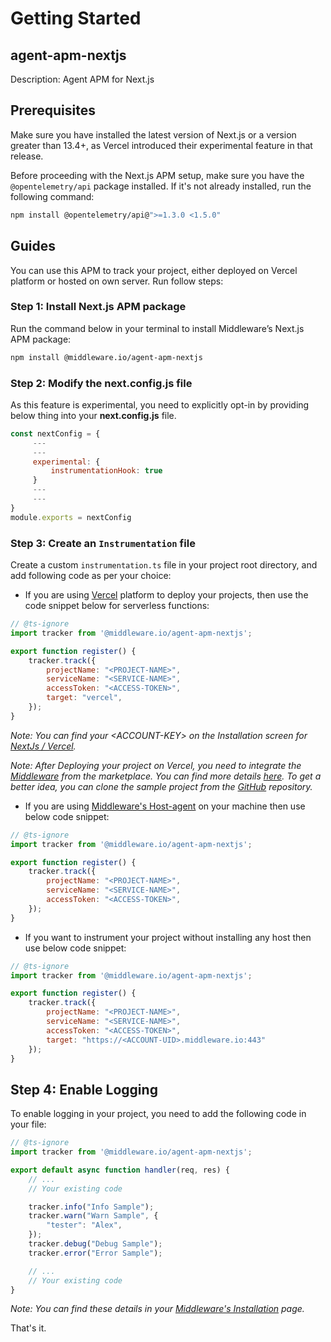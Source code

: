 # Getting Started

## agent-apm-nextjs
Description: Agent APM for Next.js

## Prerequisites
Make sure you have installed the latest version of Next.js or a version greater than 13.4+, as Vercel introduced their experimental feature in that release.

Before proceeding with the Next.js APM setup, make sure you have the `@opentelemetry/api` package installed. If it's not already installed, run the following command:

```bash
npm install @opentelemetry/api@">=1.3.0 <1.5.0"
```


## Guides
You can use this APM to track your project, either deployed on Vercel platform or hosted on own server. Run follow steps:

### Step 1: Install Next.js APM package
Run the command below in your terminal to install Middleware’s Next.js APM package:
```bash
npm install @middleware.io/agent-apm-nextjs
```

### Step 2: Modify the next.config.js file
As this feature is experimental, you need to explicitly opt-in by providing below thing into your **next.config.js** file.
```javascript
const nextConfig = {
     ---
     ---
     experimental: {
         instrumentationHook: true
     }
     ---
     ---
}
module.exports = nextConfig
```

### Step 3: Create an `Instrumentation` file
Create a custom `instrumentation.ts` file in your project root directory, and add following code as per your choice:
- If you are using [Vercel](https://vercel.com/) platform to deploy your projects, then use the code snippet below for serverless functions: 
```javascript
// @ts-ignore
import tracker from '@middleware.io/agent-apm-nextjs';

export function register() {
    tracker.track({
        projectName: "<PROJECT-NAME>",
        serviceName: "<SERVICE-NAME>",
        accessToken: "<ACCESS-TOKEN>",
        target: "vercel",
    });
}
```
*Note: You can find your &lt;ACCOUNT-KEY&gt; on the Installation screen for [NextJs / Vercel](https://app.middleware.io/installation#apm/nextjs).*

*Note: After Deploying your project on Vercel, you need to integrate the [Middleware](https://vercel.com/integrations/middleware) from the marketplace. You can find more details [here](https://docs.middleware.io/docs/apm-configuration/next-js/vercel-integration). To get a better idea, you can clone the sample project from the [GitHub](https://github.com/middleware-labs/demo-apm/tree/master/nextjs/setup) repository.*
- If you are using [Middleware's Host-agent](https://docs.middleware.io/docs/installation) on your machine then use below code snippet:
```javascript
// @ts-ignore
import tracker from '@middleware.io/agent-apm-nextjs';

export function register() {
    tracker.track({
        projectName: "<PROJECT-NAME>",
        serviceName: "<SERVICE-NAME>",
        accessToken: "<ACCESS-TOKEN>",
    });
}
```
- If you want to instrument your project without installing any host then use below code snippet:
```javascript
// @ts-ignore
import tracker from '@middleware.io/agent-apm-nextjs';

export function register() {
    tracker.track({
        projectName: "<PROJECT-NAME>",
        serviceName: "<SERVICE-NAME>",
        accessToken: "<ACCESS-TOKEN>",
        target: "https://<ACCOUNT-UID>.middleware.io:443"
    });
}
```

## Step 4: Enable Logging
To enable logging in your project, you need to add the following code in your file:
```javascript
// @ts-ignore
import tracker from '@middleware.io/agent-apm-nextjs';

export default async function handler(req, res) {
    // ...
    // Your existing code

    tracker.info("Info Sample");
    tracker.warn("Warn Sample", {
        "tester": "Alex",
    });
    tracker.debug("Debug Sample");
    tracker.error("Error Sample");

    // ...
    // Your existing code
}
```
*Note: You can find these details in your [Middleware's Installation](https://app.middleware.io/installation#apm/nextjs) page.*

That's it. 